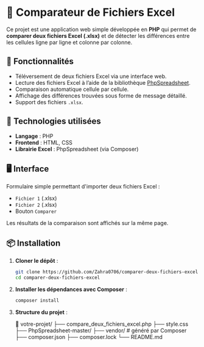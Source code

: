 # 🧾 Comparateur de Fichiers Excel

Ce projet est une application web simple développée en **PHP** qui permet de **comparer deux fichiers Excel (.xlsx)** et de détecter les différences entre les cellules ligne par ligne et colonne par colonne.

## 🚀 Fonctionnalités

- Téléversement de deux fichiers Excel via une interface web.
- Lecture des fichiers Excel à l’aide de la bibliothèque [PhpSpreadsheet](https://github.com/PHPOffice/PhpSpreadsheet).
- Comparaison automatique cellule par cellule.
- Affichage des différences trouvées sous forme de message détaillé.
- Support des fichiers `.xlsx`.

## 🔧 Technologies utilisées

- **Langage** : PHP
- **Frontend** : HTML, CSS
- **Librairie Excel** : PhpSpreadsheet (via Composer)

## 🖥️ Interface

Formulaire simple permettant d'importer deux fichiers Excel :

- `Fichier 1` (.xlsx)
- `Fichier 2` (.xlsx)
- Bouton `Comparer`

Les résultats de la comparaison sont affichés sur la même page.

## 📦 Installation

1. **Cloner le dépôt** :

   ```bash
   git clone https://github.com/Zahra0706/comparer-deux-fichiers-excel.git
   cd comparer-deux-fichiers-excel

2. **Installer les dépendances avec Composer** :

   ```bash
   composer install

3. **Structure du projet** :

   📂 votre-projet/
    ├── compare_deux_fichiers_excel.php
    ├── style.css
    ├── PhpSpreadsheet-master/
    ├── vendor/            # généré par Composer
    ├── composer.json
    ├── composer.lock
    └── README.md

